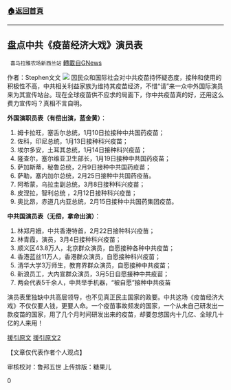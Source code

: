###  [:house:返回首頁](https://github.com/ourhimalayas/txt)
---

## 盘点中共《疫苗经济大戏》演员表
` 喜马拉雅农场新西兰站` [轉載自GNews](https://gnews.org/zh-hans/966466/)

作者：Stephen文文
![]()![](https://gnews.org/wp-content/uploads/2021/03/031101.gif)
因民众和国际社会对中共疫苗持怀疑态度，接种和使用的积极性不高，中共相关利益家族为维持其疫苗经济，不惜“请”来一众中外国际演员来为其宣传站台。现在全球疫苗供不应求的局面下，你中共疫苗真的好，还用这么费力宣传吗？真相不言自明。

**外国演职员表（有偿出演，蓝金黄）**： 
1. 姆卡拉旺，塞舌尔总统，1月10日拉接种中共国药疫苗； 
2. 佐科，印尼总统，1月13日接种科兴疫苗； 
3. 埃尔多安，土耳其总统，1月14日接种科兴疫苗； 
4. 隆查尔，塞尔维亚卫生部长，1月19日接种中共国药疫苗； 
5. 萨加斯蒂，秘鲁总统，2月9日接种中共国药疫苗； 
6. 萨勒，塞内加尔总统，2月25日接种中共国药疫苗。 
7. 阿希蒙，乌拉圭副总统，3月8日接种科兴疫苗； 
8. 皮涅拉，智利总统 ，2月12日接种科兴疫苗； 
9. 奥比昂，赤道几内亚总统，2月15日接种中共国药集团疫苗。

**中共国演员表（无偿，拿命出演）**： 
1. 林郑月娥，中共香港特首，2月22日接种科兴疫苗； 
2. 林青霞，演员，3月4日接种科兴疫苗； 
3. 顺义区43.8万人，北京群众演员，自愿接种各种中共疫苗； 
4. 香港蓝丝11万人，香港群众演员，自愿接种科兴疫苗； 
5. 清华大学3万师生，教育界群众演员，自愿接种中共疫苗； 
6. 新浪员工，大内宣群众演员，3月5日自愿接种中共疫苗； 
7. 两会代表5千余人，中共举手机器，“被自愿”接种中共疫苗

演员表里独缺中共高层领导，也不见真正民主国家的政要。中共这场《疫苗经济大戏》不仅仅要人钱，更要人命。一个疫苗事故频发的国家，一个从未自己研发出一款疫苗的国家，用了几个月时间研发出来的疫苗，却要忽悠国内十几亿、全球几十亿的人来用！

[援引原文](https://xw.qq.com/cmsid/20210305A0C9H300)
[援引原文2](https://m.weibo.cn/detail/4613140388774676)

【文章仅代表作者个人观点】

审核校对：鲁邦五世
上传排版：糖果儿

0
